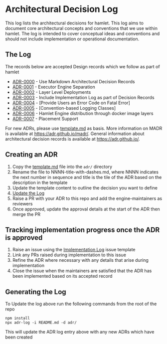 # Architectural Decision Log

This log lists the architectural decisions for hamlet. This log aims to document core architectural concepts and conventions that we use within hamlet.
The log is intended to cover conceptual ideas and conventions and should not include implementation or operational documentation.

## The Log

The records below are accepted Design records which we follow as part of hamlet

<!-- adrlog -- Regenerate the content by using "adr-log -i". You can install it via "npm install -g adr-log" -->

* [ADR-0000](adr/0000-use-markdown-architectural-decision-records.md) - Use Markdown Architectural Decision Records
* [ADR-0001](adr/0001-executor-engine-separation.md) - Executor Engine Separation
* [ADR-0002](adr/0002-layer-deployments.md) - Layer Level Deployments
* [ADR-0003](adr/0003-provide-implementation-tracking-on-records.md) - Include Implementation Log as part of Decision Records
* [ADR-0004](adr/0004-provide-error-codes-on-handled-exception.md) - [Provide Users an Error Code on Fatal Error]
* [ADR-0005](adr/0005-convention-based-logging-classes.md) - [Convention-based Logging Classes]
* [ADR-0006](adr/0006-hamlet-docker-layer-release-mgmt.md) - Hamlet Engine distribution through docker image layers
* [ADR-0007](adr/0007-placement-support.md) - Placement Support

<!-- adrlogstop -->

For new ADRs, please use [template.md](template.md) as basis.
More information on MADR is available at <https://adr.github.io/madr/>.
General information about architectural decision records is available at <https://adr.github.io/>.

## Creating an ADR

1. Copy the [template.md](template.md) file into the `adr/` directory
1. Rename the file to NNNN-title-with-dashes.md, where NNNN indicates the next number in sequence and title is the tile of the ADR based on the description in the template
1. Update the template content to outline the decision you want to define
1. [Update the Log](#generating-the-log)
1. Raise a PR with your ADR to this repo and add the engine-maintainers as reviewers
1. Once approved, update the approval details at the start of the ADR then merge the PR

## Tracking implementation progress once the ADR is approved

1. Raise an issue using the [Implementation Log](https://github.com/hamlet-io/architectural-decision-log/issues/new/choose) issue template
1. Link any PRs raised during implementation to this issue
1. Refine the ADR where necessary with any details that arise during implementation
1. Close the issue when the maintainers are satisfied that the ADR has been implemented based on its accepted record 
## Generating the Log

To Update the log above run the following commands from the root of the repo

```
npm install
npx adr-log -i README.md -d adr/
```

This will update the ADR log entry above with any new ADRs which have been created
